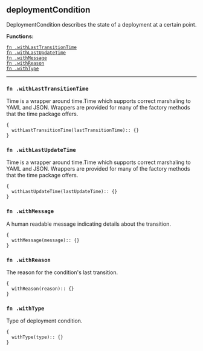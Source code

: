 
## deploymentCondition
DeploymentCondition describes the state of a deployment at a certain point.

**Functions:**

[`fn .withLastTransitionTime`](#fn-withlasttransitiontime)  
[`fn .withLastUpdateTime`](#fn-withlastupdatetime)  
[`fn .withMessage`](#fn-withmessage)  
[`fn .withReason`](#fn-withreason)  
[`fn .withType`](#fn-withtype)  

---


### `fn .withLastTransitionTime`
Time is a wrapper around time.Time which supports correct marshaling to YAML and JSON.  Wrappers are provided for many of the factory methods that the time package offers.
```jsonnet
{
  withLastTransitionTime(lastTransitionTime):: {}
}
```

### `fn .withLastUpdateTime`
Time is a wrapper around time.Time which supports correct marshaling to YAML and JSON.  Wrappers are provided for many of the factory methods that the time package offers.
```jsonnet
{
  withLastUpdateTime(lastUpdateTime):: {}
}
```

### `fn .withMessage`
A human readable message indicating details about the transition.
```jsonnet
{
  withMessage(message):: {}
}
```

### `fn .withReason`
The reason for the condition's last transition.
```jsonnet
{
  withReason(reason):: {}
}
```

### `fn .withType`
Type of deployment condition.
```jsonnet
{
  withType(type):: {}
}
```

